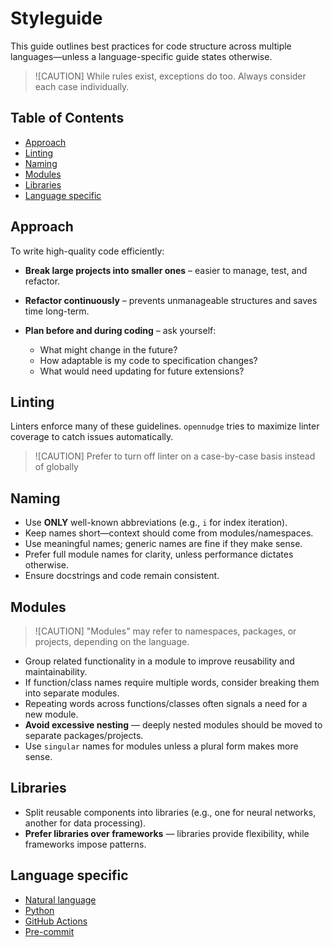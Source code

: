<!--
SPDX-FileCopyrightText: © 2025 open-nudge <https://github.com/open-nudge>
SPDX-FileContributor: szymonmaszke <github@maszke.co>

SPDX-License-Identifier: Apache-2.0
-->

# Styleguide

This guide outlines best practices for code structure across multiple
languages—unless a language-specific guide states otherwise.

> ![CAUTION]
> While rules exist, exceptions do too. Always consider each case individually.

## Table of Contents

- [Approach](#approach)
- [Linting](#linting)
- [Naming](#naming)
- [Modules](#modules)
- [Libraries](#libraries)
- [Language specific](#language-specific)

## Approach

To write high-quality code efficiently:

- __Break large projects into smaller ones__ – easier to manage, test, and refactor.

- __Refactor continuously__ – prevents unmanageable structures and saves time long-term.

- __Plan before and during coding__ – ask yourself:

    - What might change in the future?
    - How adaptable is my code to specification changes?
    - What would need updating for future extensions?

## Linting

Linters enforce many of these guidelines.
`opennudge` tries to maximize linter coverage to catch issues automatically.

> ![CAUTION]
> Prefer to turn off linter on a case-by-case basis instead of globally

## Naming

- Use __ONLY__ well-known abbreviations (e.g., `i` for index iteration).
- Keep names short—context should come from modules/namespaces.
- Use meaningful names; generic names are fine if they make sense.
- Prefer full module names for clarity, unless performance dictates otherwise.
- Ensure docstrings and code remain consistent.

## Modules

> ![CAUTION]
> "Modules" may refer to namespaces, packages, or projects,
> depending on the language.

- Group related functionality in a module to improve reusability and maintainability.
- If function/class names require multiple words, consider
    breaking them into separate modules.
- Repeating words across functions/classes often signals a need
    for a new module.
- __Avoid excessive nesting__ — deeply nested modules should be moved to
    separate packages/projects.
- Use `singular` names for modules unless a plural form makes more sense.

## Libraries

- Split reusable components into libraries (e.g., one for neural networks,
    another for data processing).
- __Prefer libraries over frameworks__ — libraries provide flexibility,
    while frameworks impose patterns.

## Language specific

- [Natural language](natural-language.md)
- [Python](python.md)
- [GitHub Actions](github-actions.md)
- [Pre-commit](pre-commit.md)
